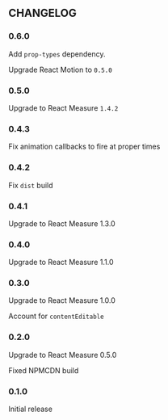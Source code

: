 ## CHANGELOG
### 0.6.0
Add `prop-types` dependency.

Upgrade React Motion to `0.5.0`

### 0.5.0
Upgrade to React Measure `1.4.2`

### 0.4.3
Fix animation callbacks to fire at proper times

### 0.4.2
Fix `dist` build

### 0.4.1
Upgrade to React Measure 1.3.0

### 0.4.0
Upgrade to React Measure 1.1.0

### 0.3.0
Upgrade to React Measure 1.0.0

Account for `contentEditable`

### 0.2.0
Upgrade to React Measure 0.5.0

Fixed NPMCDN build

### 0.1.0
Initial release
